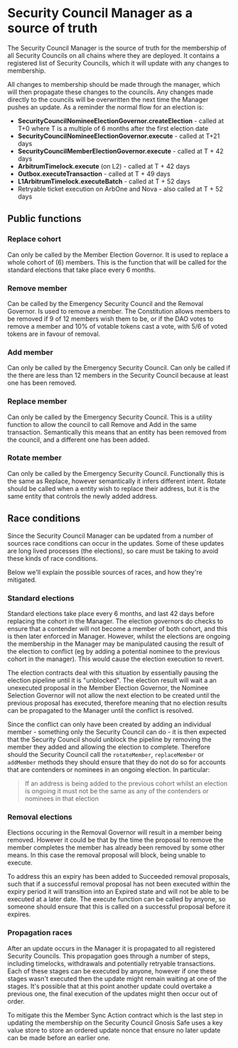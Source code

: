 # Security Council Manager as a source of truth

The Security Council Manager is the source of truth for the membership of all Security Councils on all chains where they are deployed. It contains a registered list of Security Councils, which it will update with any changes to membership.

All changes to membership should be made through the manager, which will then propagate these changes to the councils. Any changes made directly to the councils will be overwritten the next time the Manager pushes an update. As a reminder the normal flow for an election is:
- **SecurityCouncilNomineeElectionGovernor.createElection** - called at T+0 where T is a multiple of 6 months after the first election date
- **SecurityCouncilNomineeElectionGovernor.execute** - called at T+21 days
- **SecurityCouncilMemberElectionGovernor.execute** - called at T + 42 days
- **ArbitrumTimelock.execute** (on L2) - called at T + 42 days
- **Outbox.executeTransaction** - called at T + 49 days
- **L1ArbitrumTimelock.executeBatch** - called at T + 52 days
- Retryable ticket execution on ArbOne and Nova - also called at T + 52 days


## Public functions

### Replace cohort

Can only be called by the Member Election Governor. It is used to replace a whole cohort of (6) members. This is the function that will be called for the standard elections that take place every 6 months.

### Remove member

Can be called by the Emergency Security Council and the Removal Governor. Is used to remove a member. The Constitution allows members to be removed if 9 of 12 members wish them to be, or if the DAO votes to remove a member and 10% of votable tokens cast a vote, with 5/6 of voted tokens are in favour of removal.

### Add member

Can only be called by the Emergency Security Council. Can only be called if the there are less than 12 members in the Security Council because at least one has been removed.

### Replace member

Can only be called by the Emergency Security Council. This is a utility function to allow the council to call Remove and Add in the same transaction. Semantically this means that an entity has been removed from the council, and a different one has been added.

### Rotate member

Can only be called by the Emergency Security Council. Functionally this is the same as Replace, however semantically it infers different intent. Rotate should be called when a entity wish to replace their address, but it is the same entity that controls the newly added address.

## Race conditions
Since the Security Council Manager can be updated from a number of sources race conditions can occur in the updates. Some of these updates are long lived processes (the elections), so care must be taking to avoid these kinds of race conditions.

Below we'll explain the possible sources of races, and how they're mitigated.

### Standard elections
Standard elections take place every 6 months, and last 42 days before replacing the cohort in the Manager. The election governors do checks to ensure that a contender will not become a member of both cohort, and this is then later enforced in Manager. However, whilst the elections are ongoing the membership in the Manager may be manipulated causing the result of the election to conflict (eg by adding a potential nominee to the previous cohort in the manager). This would cause the election execution to revert.

The election contracts deal with this situation by essentially pausing the election pipeline until it is "unblocked". The election result will wait a an unexecuted proposal in the Member Election Governor, the Nominee Selection Governor will not allow the next election to be created until the previous proposal has executed, therefore meaning that no election results can be propagated to the Manager until the conflict is resolved.

Since the conflict can only have been created by adding an individual member - something only the Security Council can do - it is then expected that the Security Council should unblock the pipeline by removing the member they added and allowing the election to complete. Therefore should the Security Council call the `rotateMember`, `replaceMember` or `addMember` methods they should ensure that they do not do so for accounts that are contenders or nominees in an ongoing election. In particular:

> If an address is being added to the previous cohort whilst an election is ongoing it must not be the same as any of the contenders or nominees in that election

### Removal elections
Elections occuring in the Removal Governor will result in a member being removed. However it could be that by the time the proposal to remove the member completes the member has already been removed by some other means. In this case the removal proposal will block, being unable to execute.

To address this an expiry has been added to Succeeded removal proposals, such that if a successful removal proposal has not been executed within the expiry period it will transition into an Expired state and will not be able to be executed at a later date. The execute function can be called by anyone, so someone should ensure that this is called on a successful proposal before it expires.

### Propagation races
After an update occurs in the Manager it is propagated to all registered Security Councils. This propagation goes through a number of steps, including timelocks, withdrawals and potentially retryable transactions. Each of these stages can be executed by anyone, however if one these stages wasn't executed then the update might remain waiting at one of the stages. It's possible that at this point another update could overtake a previous one, the final execution of the updates might then occur out of order.

To mitigate this the Member Sync Action contract which is the last step in updating the membership on the Security Council Gnosis Safe uses a key value store to store an ordered update nonce that ensure no later update can be made before an earlier one.